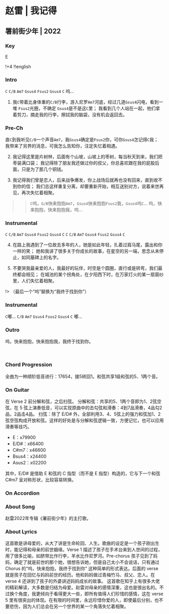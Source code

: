 # 赵雷 | 我记得
## 署前街少年 | 2022

### Key
E
&nbsp;

!+4
!!english

### Intro
`C` `C/B` `Am7` `Gsus4` `Fsus2` `Gsus4` `C`
呜...

1. 我`C`带着比身体重的`C/B`行李，游入尼罗`Am7`河底，经过几道`Gsus4`闪电，看到一堆 `Fsus2`光圈，不确定 `Gsus4`是不是这`C`里；
我看到几个人站在一起，他们拿着剪刀，摘走我的行李，擦拭我的脑袋，没有机会返回去。

### Pre-Ch
直`C`到我听见`C/B`一个声音`Am7`，我`Gsus4`确定是`Fsus2`你，可你`Gsus4`怎记得`C`我；
我带来了另界的消息，可我怎么告知你，注定失忆着相遇。

2. 我记得这里是片树林，后面有个山坡，山坡上的枣树，每当秋天到来，我们把枣装满口袋；
我记得除了朋友我还做过你的叔父，你总喜欢跟在我的屁股后面，只是为了那几个铜钱。

3. 我记得我们曾是恋人，后来战争爆发，你上战场后就再也没有回来，直到收不到你的信；
我们总这样重复分离，却要重新开始，相互送别对方，说着来世再见，再次失忆着相聚。

>> `C`呜，`G/B`快来抱抱`Am7`，`Gsus4`快来抱抱`Fsus2`我，`Gsus4`呜`C`...
>> 呜，快来抱抱，快来抱抱我，呜...

### Instrumental
`C` `C/B` `Am7` `Gsus4` `Fsus2` `Gsus4` `C`
`C` `C/B` `Am7` `Gsus4` `Fsus2` `Gsus4` `C`

4. 在路上我遇到了一位故去多年的人，她是如此年轻，扎着过肩马尾，露出和你一样的笑；
她和我讲了很多关于你成长的故事，在星空的另一端，思念从未停止，如同墓碑上的名字。

5. 不要哭我最亲爱的人，我最好的玩伴，时空是个圆圈，直行或是转弯，我们最终都会相见；
在城池的某个拐角处，在夕阳西下时，在万家灯火的某一扇窗纱里，人们失忆着相聚。

!> （最后一个“呜”替换为“我终于找到你”）

### Instrumental
`C`嘟... `C/B` `Am7` `Gsus4` `Fsus2` `Gsus4` `C`
嘟...

### Outro
呜，快来抱抱，快来抱抱我，我终于找到你。


&nbsp;&nbsp;

### Chord Progression
全曲为一种顺阶低音进行：17654，接5转回1。和弦共享1级和弦的5、1两个音。

### On Guitar
在 Verse 2 前分解和弦，之后扫弦。
分解和弦：共享的5、1两个音即为1、2弦空弦，在 5 弦上演奏低音，可以实现原曲中的击勾弦和滑奏：4到7品滑奏，4品勾2品，2品击4品。
扫弦：除了 E/D# 外，全部利用3、4、5弦上的强力和弦加1、2弦空弦构成开放和弦。这样的好处是与分解和弦逻辑一致，方便记忆，也可以应用滑奏等技巧。
- E：x79900
- E/D#：x66400
- C#m7：x46600
- Bsus4：x24400
- Asus2：x02200

其中，E/D# 是借助 E 和弦的 C 指型（而不是 E 指型）构造的，它与下一个和弦 C#m7 呈对称形状，比较容易转换。


### On Accordion


### About Song
赵雷2022年专辑《署前街少年》的主打歌。

### About Lyrics
这首歌是讲母爱的，从大了讲是生命轮回、人生。歌曲的设定是一个孩子刚出生时，能记得和母亲的前世姻缘。Verse 1 描述了孩子在手术台来到人世间的过程，用了很多比喻，如脐带比作行李，羊水比作尼罗河。Pre-chorus 孩子见到了妈妈，确定了就是前世的那个她，很想告诉她，但是自己太小不会说话，只有通过 Chorus 的“呜，快来抱抱，我终于找到你” 这种简单的形式表达。后面的 verse 就是孩子在回忆与妈妈前世的经历。他和妈妈做过青梅竹马、叔父、恋人。在 verse 4 还讲到了孩子的外婆讲述妈妈成长的故事。
这首歌在知乎上有很多大佬的精彩解读，大多数是归结为母爱。赵雷对母亲的感情深重，这也是很出名的。不过换个角度，我更倾向于看得更大一些，即所有值得人们珍惜的感情，这在 verse 5 里有很突出的体现。在有限的时间里，永远珍惜你爱的人，即使最后分别，也不要悲伤，因为人们总会在另一个世界的某一个角落失忆着相聚。
